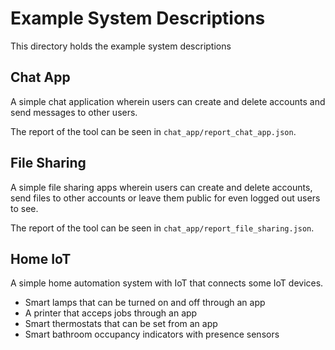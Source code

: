 # Example System Descriptions

This directory holds the example system descriptions

## Chat App

A simple chat application wherein users can create and delete accounts and send messages to other users.

The report of the tool can be seen in `chat_app/report_chat_app.json`.

## File Sharing

A simple file sharing apps wherein users can create and delete accounts, send files to other accounts or leave them public for even logged out users to see.

The report of the tool can be seen in `chat_app/report_file_sharing.json`.

## Home IoT

A simple home automation system with IoT that connects some IoT devices.

- Smart lamps that can be turned on and off through an app
- A printer that acceps jobs through an app
- Smart thermostats that can be set from an app
- Smart bathroom occupancy indicators with presence sensors
